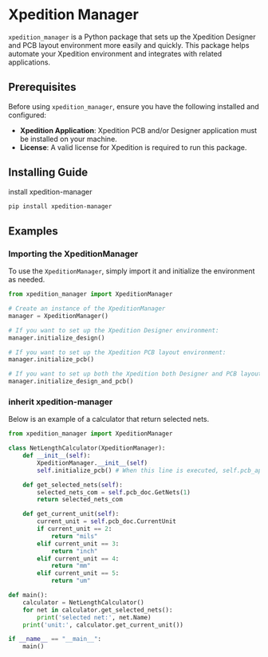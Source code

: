 # Xpedition Manager

`xpedition_manager` is a Python package that sets up the Xpedition Designer and PCB layout environment more easily and quickly. This package helps automate your Xpedition environment and integrates with related applications.

## Prerequisites

Before using `xpedition_manager`, ensure you have the following installed and configured:

- **Xpedition Application**: Xpedition PCB and/or Designer application must be installed on your machine.
- **License**: A valid license for Xpedition is required to run this package.

## Installing Guide

install xpedition-manager
```bash
pip install xpedition-manager
```
## Examples
### Importing the XpeditionManager
To use the `XpeditionManager`, simply import it and initialize the environment as needed.
```python
from xpedition_manager import XpeditionManager

# Create an instance of the XpeditionManager
manager = XpeditionManager()

# If you want to set up the Xpedition Designer environment:
manager.initialize_design()

# If you want to set up the Xpedition PCB layout environment:
manager.initialize_pcb()

# If you want to set up both the Xpedition both Designer and PCB layout environments:
manager.initialize_design_and_pcb()
```

### inherit xpedition-manager
Below is an example of a calculator that return selected nets.
```python
from xpedition_manager import XpeditionManager

class NetLengthCalculator(XpeditionManager):
    def __init__(self):
        XpeditionManager.__init__(self) 
        self.initialize_pcb() # When this line is executed, self.pcb_app and self.pcb_doc are determined.

    def get_selected_nets(self):
        selected_nets_com = self.pcb_doc.GetNets(1)
        return selected_nets_com

    def get_current_unit(self):
        current_unit = self.pcb_doc.CurrentUnit
        if current_unit == 2:
            return "mils"
        elif current_unit == 3:
            return "inch"
        elif current_unit == 4:
            return "mm"
        elif current_unit == 5:
            return "um"

def main():
    calculator = NetLengthCalculator()
    for net in calculator.get_selected_nets():
        print('selected net:', net.Name)
    print('unit:', calculator.get_current_unit())

if __name__ == "__main__":
    main()

```



